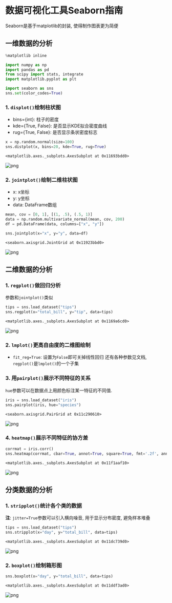 # 数据可视化工具Seaborn指南


Seaborn是基于matplotlib的封装, 使得制作图表更为简便

<!--more-->

## 一维数据的分析


```python
%matplotlib inline

import numpy as np
import pandas as pd
from scipy import stats, integrate
import matplotlib.pyplot as plt

import seaborn as sns
sns.set(color_codes=True)
```

### 1. `displot()`绘制柱状图
 - bins={int}: 柱子的密度
 - kde={True, False}: 是否显示KDE拟合密度曲线
 - rug={True, False}: 是否显示条状密度标志


```python
x = np.random.normal(size=100)
sns.distplot(x, bins=20, kde=True, rug=True)
```




    <matplotlib.axes._subplots.AxesSubplot at 0x11693bdd0>




![png](https://my-imgshare.oss-cn-shenzhen.aliyuncs.com/output_3_1.png)


### 2. `jointplot()`绘制二维柱状图
 - x: x坐标
 - y: y坐标
 - data: DataFrame数组


```python
mean, cov = [0, 1], [(1, .5), (.5, 1)]
data = np.random.multivariate_normal(mean, cov, 200)
df = pd.DataFrame(data, columns=["x", "y"])

sns.jointplot(x="x", y="y", data=df)
```




    <seaborn.axisgrid.JointGrid at 0x11923bbd0>




![png](https://my-imgshare.oss-cn-shenzhen.aliyuncs.com/output_5_1.png)


## 二维数据的分析

### 1. `regplot()`做回归分析
参数和`jointplot()`类似


```python
tips = sns.load_dataset("tips")
sns.regplot(x="total_bill", y="tip", data=tips)
```




    <matplotlib.axes._subplots.AxesSubplot at 0x1169a6cd0>




![png](https://my-imgshare.oss-cn-shenzhen.aliyuncs.com/output_8_1.png)


### 2. `lmplot()`更高自由度的二维图绘制
 - `fit_reg=True`: 设置为`False`即可关掉线性回归
还有各种参数见文档, `regplot()`是`lmplot()`的一个子集

### 3. 用`pairplot()`展示不同特征的关系
`hue`参数可以在数据点上用颜色标注某一特征的不同值.


```python
iris = sns.load_dataset("iris")
sns.pairplot(iris, hue="species")
```




    <seaborn.axisgrid.PairGrid at 0x11c290610>




![png](https://my-imgshare.oss-cn-shenzhen.aliyuncs.com/output_11_1.png)


### 4. `heatmap()`展示不同特征的协方差


```python
corrmat = iris.corr()
sns.heatmap(corrmat, cbar=True, annot=True, square=True, fmt='.2f', annot_kws={'size': 10})
```




    <matplotlib.axes._subplots.AxesSubplot at 0x11f1aaf10>




![png](https://my-imgshare.oss-cn-shenzhen.aliyuncs.com/output_13_1.png)


## 分类数据的分析

### 1. `stripplot()`统计各个类的数据
**注**: `jitter=True`参数可以引入横向噪音, 用于显示分布密度, 避免样本堆叠


```python
tips = sns.load_dataset("tips")
sns.stripplot(x="day", y="total_bill", data=tips)
```




    <matplotlib.axes._subplots.AxesSubplot at 0x11dc739d0>




![png](https://my-imgshare.oss-cn-shenzhen.aliyuncs.com/output_15_1.png)


### 2. `boxplot()`绘制箱形图


```python
sns.boxplot(x="day", y="total_bill", data=tips)
```




    <matplotlib.axes._subplots.AxesSubplot at 0x11ddf3ad0>




![png](https://my-imgshare.oss-cn-shenzhen.aliyuncs.com/output_17_1.png)



```python

```

